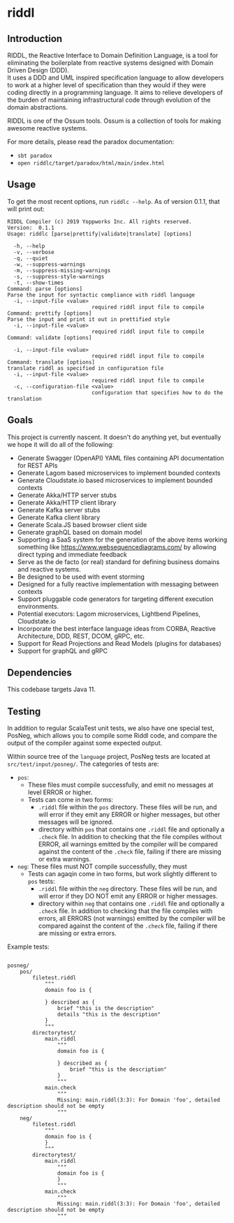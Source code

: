 # riddl

## Introduction
RIDDL, the Reactive Interface to Domain Definition Language, is a tool for
eliminating the boilerplate from reactive systems designed with Domain
Driven Design (DDD).   
It uses a DDD and UML inspired specification language to allow developers to 
work at a higher level of specification than they would if they
were coding directly in a programming language. It aims to relieve developers
of the burden of maintaining infrastructural code through evolution of the
domain abstractions.

RIDDL is one of the Ossum tools. Ossum is a collection of tools for making
awesome reactive systems.

For more details, please read the paradox documentation:

* `sbt paradox`
* `open riddlc/target/paradox/html/main/index.html`

## Usage
To get the most recent options, run `riddlc --help`. As of version 0.1.1, that 
will print out:
```text
RIDDL Compiler (c) 2019 Yoppworks Inc. All rights reserved. 
Version:  0.1.1
Usage: riddlc [parse|prettify|validate|translate] [options]

  -h, --help
  -v, --verbose
  -q, --quiet
  -w, --suppress-warnings
  -m, --suppress-missing-warnings
  -s, --suppress-style-warnings
  -t, --show-times
Command: parse [options]
Parse the input for syntactic compliance with riddl language
  -i, --input-file <value>
                           required riddl input file to compile
Command: prettify [options]
Parse the input and print it out in prettified style
  -i, --input-file <value>
                           required riddl input file to compile
Command: validate [options]

  -i, --input-file <value>
                           required riddl input file to compile
Command: translate [options]
translate riddl as specified in configuration file 
  -i, --input-file <value>
                           required riddl input file to compile
  -c, --configuration-file <value>
                           configuration that specifies how to do the translation
``` 
## Goals
This project is currently nascent. It doesn't do anything yet, but eventually
we hope it will do all of the following:

* Generate Swagger (OpenAPI) YAML files containing API documentation for 
 REST APIs
* Generate Lagom based microservices to implement bounded contexts
* Generate Cloudstate.io based microservices to implement bounded contexts
* Generate Akka/HTTP server stubs
* Generate Akka/HTTP client library
* Generate Kafka server stubs
* Generate Kafka client library
* Generate Scala.JS based browser client side
* Generate graphQL based on domain model  
* Supporting a SaaS system for the generation of the above items working
 something like https://www.websequencediagrams.com/ by allowing direct
  typing and immediate feedback   
* Serve as the de facto (or real) standard for defining business domains and
  reactive systems.
* Be designed to be used with event storming
* Designed for a fully reactive implementation with messaging between
 contexts
* Support pluggable code generators for targeting different execution
 environments.
* Potential executors: Lagom microservices, Lightbend Pipelines, Cloudstate.io
* Incorporate the best interface language ideas from CORBA, Reactive
 Architecture, DDD, REST, DCOM, gRPC, etc. 
* Support for Read Projections and Read Models (plugins for databases)
* Support for graphQL and gRPC

## Dependencies

This codebase targets Java 11.  

## Testing

In addition to regular ScalaTest unit tests, we also have one special test, PosNeg, which allows you to compile some Riddl code, and compare the output of the compiler against some expected output.

Within source tree of the `language` project, PosNeg tests are located at `src/test/input/posneg/`. The categories of tests are:

* `pos`: 
    * These files must compile successfully, and emit no messages at level ERROR or higher.
    * Tests can come in two forms:
        * `.riddl` file within the `pos` directory. These files will be run, and will error if they emit any ERROR or higher messages, but other messages will be ignored.
        * directory within `pos` that contains one `.riddl` file and optionally a `.check` file. In addition to checking that the file compiles without ERROR, all warnings emitted by the compiler will be compared against the content of the `.check` file, failing if there are missing or extra warnings.
* `neg`: These files must NOT compile successfully, they must 
    * Tests can agaqin come in two forms, but work slightly different to `pos` tests:
        * `.riddl` file within the `neg` directory. These files will be run, and will error if they DO NOT emit any ERROR or higher messages.
        * directory within `neg` that contains one `.riddl` file and optionally a `.check` file. In addition to checking that the file compiles with errors, all ERRORS (not warnings) emitted by the compiler will be compared against the content of the `.check` file, failing if there are missing or extra errors.


Example tests:

```

posneg/
    pos/
        filetest.riddl
            """
            domain foo is {
            
            } described as {
                brief "this is the description"
                details "this is the description"
            }
            """
        directorytest/
            main.riddl
                """
                domain foo is {
                
                } described as {
                    brief "this is the description"
                }
                """
            main.check
                """
                Missing: main.riddl(3:3): For Domain 'foo', detailed description should not be empty
                """
    neg/
        filetest.riddl
            """
            domain foo is {
            }
            """
        directorytest/
            main.riddl
                """
                domain foo is {
                }
                """
            main.check
                """
                Missing: main.riddl(3:3): For Domain 'foo', detailed description should not be empty
                """
```

